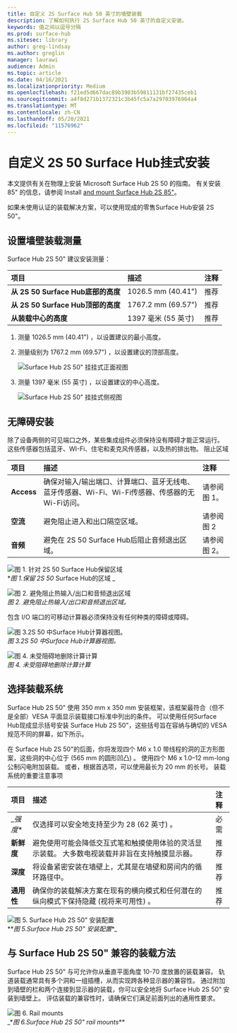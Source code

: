 ```yaml
---
title: 自定义 2S Surface Hub 50 英寸的墙壁装载
description: 了解如何执行 2S Surface Hub 50 英寸的自定义安装。
keywords: 值之间以逗号分隔
ms.prod: surface-hub
ms.sitesec: library
author: greg-lindsay
ms.author: greglin
manager: laurawi
audience: Admin
ms.topic: article
ms.date: 04/16/2021
ms.localizationpriority: Medium
ms.openlocfilehash: f21ed5d667dac89b3903b59811131bf27435ceb1
ms.sourcegitcommit: a4f8d271b1372321c3b45fc5a7a29703976964a4
ms.translationtype: MT
ms.contentlocale: zh-CN
ms.lasthandoff: 05/20/2021
ms.locfileid: "11576962"
---
```

# <a name="customize-wall-mount-of-surface-hub-2s-50"></a>自定义 2S 50 Surface Hub挂式安装

本文提供有关在物理上安装 Microsoft Surface Hub 2S 50 的指南。 有关安装 85" 的信息，请参阅 Install [and mount Surface Hub 2S 85"](surface-hub-2s-85-install-mount.md)。

如果未使用认证的装载解决方案，可以使用现成的零售Surface Hub安装 2S 50"。

## <a name="set-wall-mount-measurements"></a>设置墙壁装载测量

Surface Hub 2S 50" 建议安装测量：

| 项目 | 描述 | 注释 |
|:------ |:------------- |:------- |
|**从 2S 50 Surface Hub底部的高度**| 1026.5 mm (40.41")  | 推荐 |
|**从 2S 50 Surface Hub顶部的高度**| 1767.2 mm (69.57")  | 推荐 |
|**从装载中心的高度**| 1397 毫米 (55 英寸)  | 推荐 |

1. 测量 1026.5 mm (40.41") ，以设置建议的最小高度。

2. 测量级别为 1767.2 mm (69.57") ，以设置建议的顶部高度。

    ![Surface Hub 2S 50" 挂挂式正面视图](images/sh2-wall-front.png)

3. 测量 1397 毫米 (55 英寸) ，以设置建议的中心高度。

    ![Surface Hub 2S 50" 挂挂式侧视图](images/sh2-wall-side.png)


## <a name="obstruction-free-mounting"></a>无障碍安装

除了设备两侧的可见端口之外，某些集成组件必须保持没有障碍才能正常运行。 这些传感器包括蓝牙、WI-Fi、住宅和麦克风传感器，以及热的排出物。
阻止区域

| 项目 | 描述 | 注释 |
|:---- |:----------- |:----- |
|**Access**| 确保对输入/输出端口、计算端口、蓝牙无线电、蓝牙传感器、Wi-Fi、Wi-Fi传感器、传感器的无Wi-Fi访问。 | 请参阅图 1。 |
|**空流**| 避免阻止进入和出口隔空区域。 | 请参阅图 2  |
|**音频**| 避免在 2S 50 Surface Hub后阻止音频退出区域。 | 请参阅图 2。 |

![图 1. 针对 2S 50 Surface Hub保留区域](images/sh2-keepout-zones.png) <br>
**_图 1.保留 2S 50_* Surface Hub的区域 _

![图 2. 避免阻止热输入/出口和音频退出区域](images/sh2-thermal-audio.png) <br>
_*_图 2. 避免阻止热输入/出口和音频退出区域。_*_

包含 I/O 端口的可移动计算器必须保持没有任何种类的障碍或障碍。

![图 3.2S 50 中Surface Hub计算器视图。](images/sh2-ports.png) <br>
_*_图 3.2S 50 中Surface Hub计算器视图。_*_

![图 4. 未受阻碍地删除计算计算 ](images/sh2-cartridge.png) <br>
_*_图 4. 未受阻碍地删除计算计算_*_

## <a name="selecting-a-mounting-system"></a>选择装载系统

Surface Hub 2S 50" 使用 350 mm x 350 mm 安装框架，该框架最符合（但不是全部）VESA 平面显示装载接口标准中列出的条件。 可以使用任何Surface Hub现成显示括号安装 Surface Hub 2S 50"，这些括号旨在容纳与确切的 VESA 规范不同的屏幕，如下所示。

在 Surface Hub 2S 50"的后面，你将发现四个 M6 x 1.0 带线程的洞的正方形图案，这些洞的中心位于 (565 mm 的圆形凹凸) 。 使用四个 M6 x 1.0–12 mm-long 公制闪电附加装载。 或者，根据首选项，可以使用最长为 20 mm 的长号。
装载系统的重要注意事项

| 项目 | 描述 | 注释 |
|:------ |:------------- |:------- |
|_*强度**| 仅选择可以安全地支持至少为 28 (62 英寸) 。 | 必需 |
|**新鲜度**| 避免使用可能会降低交互式笔和触摸使用体验的灵活显示装载。 大多数电视装载并非旨在支持触摸显示器。 | 推荐 |
|**深度**| 将设备紧密安装在墙壁上，尤其是在墙壁和房间内的循环路径中。| 推荐 |
|**通用性**| 确保你的装载解决方案在现有的横向模式和任何潜在的纵向模式下保持隐藏 (视将来可用性) 。 | 推荐 |

![图 5. Surface Hub 2S 50" 安装配置](images/sh2-mount-config.png) <br>
**_图 5.Surface Hub 2S 50" 安装配置_*_


## <a name="mounting-methods-compatible-with-surface-hub-2s-50"></a>与 Surface Hub 2S 50" 兼容的装载方法

Surface Hub 2S 50" 与可允许你从垂直平面角度 10-70 度放置的装载兼容。 轨道装载通常具有多个洞和一组插槽，从而实现跨各种显示器的兼容性。 通过附加到墙壁的栏和两个连接到显示器的装载，你可以安全地将 Surface Hub 2S 50" 安装到墙壁上。 评估装载的兼容性时，请确保它们满足前面列出的通用性要求。

![图 6. Rail mounts](images/h2gen-railmount.png)<br>
_*_图 6.Surface Hub 2S 50" rail mounts_**

